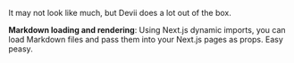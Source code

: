 It may not look like much, but Devii does a lot out of the box.

**Markdown loading and rendering**: Using Next.js dynamic imports, you can load Markdown files and pass them into your Next.js pages as props. Easy peasy.
